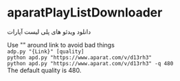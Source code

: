 # aparatPlayListDownloader
دانلود ویدئو های پلی لیست آپارات

Use "" around link to avoid bad things <br>
```adp.py "{Link}" [quality]```<br>
    ```python apd.py "https://www.aparat.com/v/d13rh3"```<br>
    ```python apd.py "https://www.aparat.com/v/d13rh3" -q 480```<br>
The default quality is 480.
